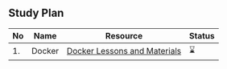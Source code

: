 
## Study Plan 

|No|Name|Resource|Status|
|--|----|--------|------|
|1.|Docker|[Docker Lessons and Materials](https://github.com/abbos0123/Computer-Science-Books/edit/main/DevOps/Docker)|:hourglass:|

